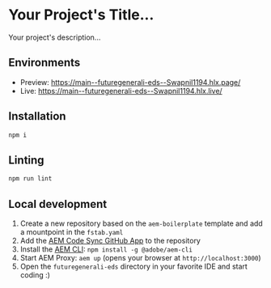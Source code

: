 # Your Project's Title...
Your project's description...

## Environments
- Preview: https://main--futuregenerali-eds--Swapnil1194.hlx.page/
- Live: https://main--futuregenerali-eds--Swapnil1194.hlx.live/

## Installation

```sh
npm i
```

## Linting

```sh
npm run lint
```

## Local development

1. Create a new repository based on the `aem-boilerplate` template and add a mountpoint in the `fstab.yaml`
1. Add the [AEM Code Sync GitHub App](https://github.com/apps/aem-code-sync) to the repository
1. Install the [AEM CLI](https://github.com/adobe/helix-cli): `npm install -g @adobe/aem-cli`
1. Start AEM Proxy: `aem up` (opens your browser at `http://localhost:3000`)
1. Open the `futuregenerali-eds` directory in your favorite IDE and start coding :)
